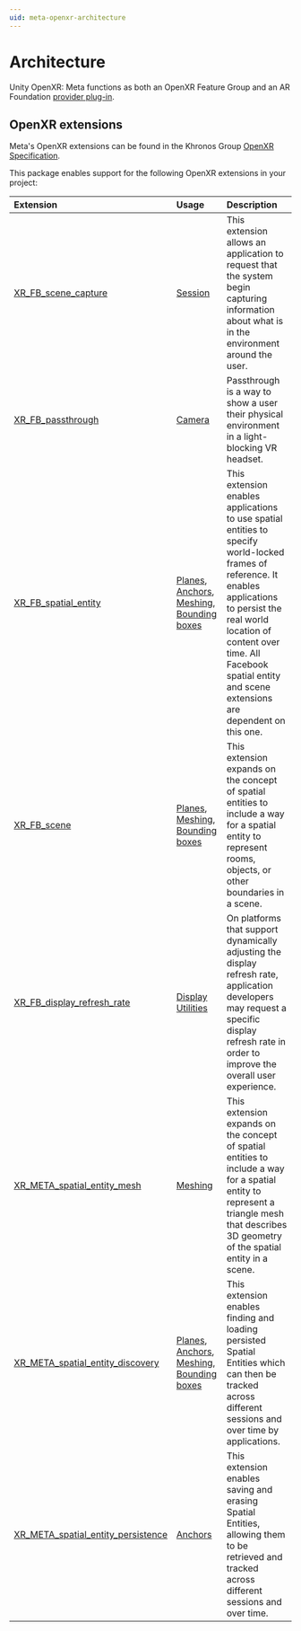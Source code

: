 ```yaml
---
uid: meta-openxr-architecture
---
```

# Architecture

Unity OpenXR: Meta functions as both an OpenXR Feature Group and an AR Foundation [provider plug-in](https://docs.unity3d.com/Packages/com.unity.xr.arfoundation@6.0?subfolder=/manual/architecture/subsystems.html).

## OpenXR extensions

Meta's OpenXR extensions can be found in the Khronos Group [OpenXR Specification](https://registry.khronos.org/OpenXR/specs/1.0/html/xrspec.html).

This package enables support for the following OpenXR extensions in your project:

| Extension | Usage | Description |
| :-------- | :---- | :---------- |
| [XR_FB_scene_capture](https://registry.khronos.org/OpenXR/specs/1.0/html/xrspec.html#XR_FB_scene_capture) | [Session](xref:meta-openxr-session) | This extension allows an application to request that the system begin capturing information about what is in the environment around the user. |
| [XR_FB_passthrough](https://registry.khronos.org/OpenXR/specs/1.0/html/xrspec.html#XR_FB_passthrough) | [Camera](xref:meta-openxr-camera) | Passthrough is a way to show a user their physical environment in a light-blocking VR headset. |
| [XR_FB_spatial_entity](https://registry.khronos.org/OpenXR/specs/1.0/html/xrspec.html#XR_FB_spatial_entity) | [Planes](xref:meta-openxr-planes), [Anchors](xref:meta-openxr-anchors), [Meshing](xref:meta-openxr-meshing), [Bounding boxes](xref:meta-openxr-bounding-boxes) | This extension enables applications to use spatial entities to specify world-locked frames of reference. It enables applications to persist the real world location of content over time. All Facebook spatial entity and scene extensions are dependent on this one. |
| [XR_FB_scene](https://registry.khronos.org/OpenXR/specs/1.0/html/xrspec.html#XR_FB_scene) | [Planes](xref:meta-openxr-planes), [Meshing](xref:meta-openxr-meshing), [Bounding boxes](xref:meta-openxr-bounding-boxes) | This extension expands on the concept of spatial entities to include a way for a spatial entity to represent rooms, objects, or other boundaries in a scene. |
| [XR_FB_display_refresh_rate](https://registry.khronos.org/OpenXR/specs/1.0/html/xrspec.html#XR_FB_display_refresh_rate) | [Display Utilities](xref:meta-openxr-display-utilities) | On platforms that support dynamically adjusting the display refresh rate, application developers may request a specific display refresh rate in order to improve the overall user experience. |
| [XR_META_spatial_entity_mesh](https://registry.khronos.org/OpenXR/specs/1.0/html/xrspec.html#XR_META_spatial_entity_mesh) | [Meshing](xref:meta-openxr-meshing) | This extension expands on the concept of spatial entities to include a way for a spatial entity to represent a triangle mesh that describes 3D geometry of the spatial entity in a scene. |
| [XR_META_spatial_entity_discovery](https://developer.oculus.com/documentation/native/android/openxr-spatial-anchors-api-ref/) | [Planes](xref:meta-openxr-planes), [Anchors](xref:meta-openxr-anchors), [Meshing](xref:meta-openxr-meshing), [Bounding boxes](xref:meta-openxr-bounding-boxes) | This extension enables finding and loading persisted Spatial Entities which can then be tracked across different sessions and over time by applications. |
| [XR_META_spatial_entity_persistence](https://developer.oculus.com/documentation/native/android/openxr-spatial-anchors-api-ref/) | [Anchors](xref:meta-openxr-anchors) | This extension enables saving and erasing Spatial Entities, allowing them to be retrieved and tracked across different sessions and over time. |
